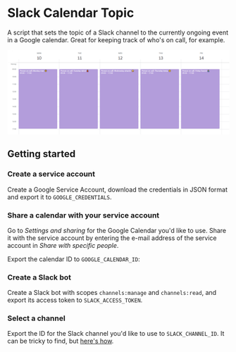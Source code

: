 # Slack Calendar Topic

A script that sets the topic of a Slack channel to the currently ongoing event
in a Google calendar. Great for keeping track of who's on call, for example.

![Image](./docs/calendar.png)

## Getting started

### Create a service account

Create a Google Service Account, download the credentials in JSON format and
export it to `GOOGLE_CREDENTIALS`.

### Share a calendar with your service account

Go to *Settings and sharing* for the Google Calendar you'd like to use.
Share it with the service account by entering the e-mail address of the
service account in *Share with specific people*.

Export the calendar ID to `GOOGLE_CALENDAR_ID`:

### Create a Slack bot

Create a Slack bot with scopes `channels:manage` and `channels:read`, and export
its access token to `SLACK_ACCESS_TOKEN`.

### Select a channel

Export the ID for the Slack channel you'd like to use to `SLACK_CHANNEL_ID`. It can
be tricky to find, but [here's how](https://www.google.com/search?q=how+to+find+channel+id+slack).
